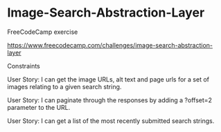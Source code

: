 # Image-Search-Abstraction-Layer

FreeCodeCamp exercise

https://www.freecodecamp.com/challenges/image-search-abstraction-layer

Constraints

User Story: I can get the image URLs, alt text and page urls for a set of images relating to a given search string.

User Story: I can paginate through the responses by adding a ?offset=2 parameter to the URL.

User Story: I can get a list of the most recently submitted search strings.